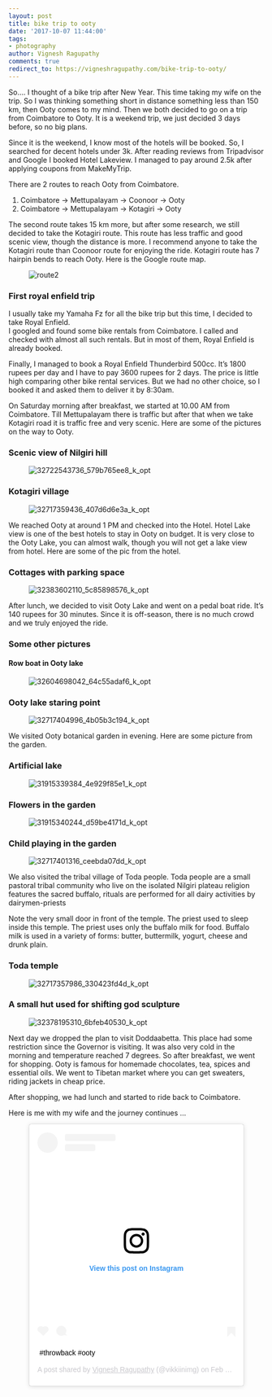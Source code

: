 ```yaml
---
layout: post
title: bike trip to ooty
date: '2017-10-07 11:44:00'
tags:
- photography
author: Vignesh Ragupathy
comments: true
redirect_to: https://vigneshragupathy.com/bike-trip-to-ooty/
---
```

So…. I thought of a bike trip after New Year. This time taking my wife on the trip. So I was thinking something short in distance something less than 150 km, then Ooty comes to my mind. Then we both decided to go on a trip from Coimbatore to Ooty. It is a weekend trip, we just decided 3 days before, so no big plans.

Since it is the weekend, I know most of the hotels will be booked. So, I searched for decent hotels under 3k. After reading reviews from Tripadvisor and Google I booked Hotel Lakeview. I managed to pay around 2.5k after applying coupons from MakeMyTrip.

There are 2 routes to reach Ooty from Coimbatore.

1. Coimbatore -\> Mettupalayam -\> Coonoor -\> Ooty
2. Coimbatore -\> Mettupalayam -\> Kotagiri -\> Ooty

The second route takes 15 km more, but after some research, we still decided to take the Kotagiri route. This route has less traffic and good scenic view, though the distance is more. I recommend anyone to take the Kotagiri route than Coonoor route for enjoying the ride. Kotagiri route has 7 hairpin bends to reach Ooty. Here is the Google route map.

<!--kg-card-begin: image--><figure class="kg-card kg-image-card"><img src="https://farm1.staticflickr.com/644/31949932483_1537f28014_z.jpg" class="kg-image" alt="route2"></figure><!--kg-card-end: image-->
### First royal enfield trip

I usually take my Yamaha Fz for all the bike trip but this time, I decided to take Royal Enfield.  
I googled and found some bike rentals from Coimbatore. I called and checked with almost all such rentals. But in most of them, Royal Enfield is already booked.

Finally, I managed to book a Royal Enfield Thunderbird 500cc. It’s 1800 rupees per day and I have to pay 3600 rupees for 2 days. The price is little high comparing other bike rental services. But we had no other choice, so I booked it and asked them to deliver it by 8:30am.

On Saturday morning after breakfast, we started at 10.00 AM from Coimbatore. Till Mettupalayam there is traffic but after that when we take Kotagiri road it is traffic free and very scenic. Here are some of the pictures on the way to Ooty.

### Scenic view of Nilgiri hill
<!--kg-card-begin: image--><figure class="kg-card kg-image-card"><img src="/content/images/2019/02/32722543736_579b765ee8_k_opt.jpg" class="kg-image" alt="32722543736_579b765ee8_k_opt"></figure><!--kg-card-end: image-->
### Kotagiri village
<!--kg-card-begin: image--><figure class="kg-card kg-image-card"><img src="/content/images/2019/02/32717359436_407d6d6e3a_k_opt.jpg" class="kg-image" alt="32717359436_407d6d6e3a_k_opt"></figure><!--kg-card-end: image-->

We reached Ooty at around 1 PM and checked into the Hotel. Hotel Lake view is one of the best hotels to stay in Ooty on budget. It is very close to the Ooty Lake, you can almost walk, though you will not get a lake view from hotel. Here are some of the pic from the hotel.

### Cottages with parking space
<!--kg-card-begin: image--><figure class="kg-card kg-image-card"><img src="/content/images/2019/02/32383602110_5c85898576_k_opt.jpg" class="kg-image" alt="32383602110_5c85898576_k_opt"></figure><!--kg-card-end: image-->

After lunch, we decided to visit Ooty Lake and went on a pedal boat ride. It’s 140 rupees for 30 minutes. Since it is off-season, there is no much crowd and we truly enjoyed the ride.

### Some other pictures

#### Row boat in Ooty lake
<!--kg-card-begin: image--><figure class="kg-card kg-image-card"><img src="/content/images/2019/02/32604698042_64c55adaf6_k_opt.jpg" class="kg-image" alt="32604698042_64c55adaf6_k_opt"></figure><!--kg-card-end: image-->
### Ooty lake staring point
<!--kg-card-begin: image--><figure class="kg-card kg-image-card"><img src="/content/images/2019/02/32717404996_4b05b3c194_k_opt.jpg" class="kg-image" alt="32717404996_4b05b3c194_k_opt"></figure><!--kg-card-end: image-->

We visited Ooty botanical garden in evening. Here are some picture from the garden.

### Artificial lake
<!--kg-card-begin: image--><figure class="kg-card kg-image-card"><img src="/content/images/2019/02/31915339384_4e929f85e1_k_opt.jpg" class="kg-image" alt="31915339384_4e929f85e1_k_opt"></figure><!--kg-card-end: image-->
### Flowers in the garden
<!--kg-card-begin: image--><figure class="kg-card kg-image-card"><img src="/content/images/2019/02/31915340244_d59be4171d_k_opt.jpg" class="kg-image" alt="31915340244_d59be4171d_k_opt"></figure><!--kg-card-end: image-->
### Child playing in the garden
<!--kg-card-begin: image--><figure class="kg-card kg-image-card"><img src="/content/images/2019/02/32717401316_ceebda07dd_k_opt.jpg" class="kg-image" alt="32717401316_ceebda07dd_k_opt"></figure><!--kg-card-end: image-->

We also visited the tribal village of Toda people. Toda people are a small pastoral tribal community who live on the isolated Nilgiri plateau religion features the sacred buffalo, rituals are performed for all dairy activities by dairymen-priests

Note the very small door in front of the temple. The priest used to sleep inside this temple. The priest uses only the buffalo milk for food. Buffalo milk is used in a variety of forms: butter, buttermilk, yogurt, cheese and drunk plain.

### Toda temple
<!--kg-card-begin: image--><figure class="kg-card kg-image-card"><img src="/content/images/2019/02/32717357986_330423fd4d_k_opt.jpg" class="kg-image" alt="32717357986_330423fd4d_k_opt"></figure><!--kg-card-end: image-->
### A small hut used for shifting god sculpture
<!--kg-card-begin: image--><figure class="kg-card kg-image-card"><img src="/content/images/2019/02/32378195310_6bfeb40530_k_opt.jpg" class="kg-image" alt="32378195310_6bfeb40530_k_opt"></figure><!--kg-card-end: image-->

Next day we dropped the plan to visit Doddaabetta. This place had some restriction since the Governor is visiting. It was also very cold in the morning and temperature reached 7 degrees. So after breakfast, we went for shopping. Ooty is famous for homemade chocolates, tea, spices and essential oils. We went to Tibetan market where you can get sweaters, riding jackets in cheap price.

After shopping, we had lunch and started to ride back to Coimbatore.

Here is me with my wife and the journey continues …

<!--kg-card-begin: embed--><figure class="kg-card kg-embed-card"><blockquote class="instagram-media" data-instgrm-captioned data-instgrm-permalink="https://www.instagram.com/p/BuQspq8BDoL/?utm_source=ig_embed&amp;utm_campaign=loading" data-instgrm-version="12" style=" background:#FFF; border:0; border-radius:3px; box-shadow:0 0 1px 0 rgba(0,0,0,0.5),0 1px 10px 0 rgba(0,0,0,0.15); margin: 1px; max-width:658px; min-width:326px; padding:0; width:99.375%; width:-webkit-calc(100% - 2px); width:calc(100% - 2px);"><div style="padding:16px;"> <a href="https://www.instagram.com/p/BuQspq8BDoL/?utm_source=ig_embed&amp;utm_campaign=loading" style=" background:#FFFFFF; line-height:0; padding:0 0; text-align:center; text-decoration:none; width:100%;" target="_blank"> <div style=" display: flex; flex-direction: row; align-items: center;"> <div style="background-color: #F4F4F4; border-radius: 50%; flex-grow: 0; height: 40px; margin-right: 14px; width: 40px;"></div> <div style="display: flex; flex-direction: column; flex-grow: 1; justify-content: center;"> <div style=" background-color: #F4F4F4; border-radius: 4px; flex-grow: 0; height: 14px; margin-bottom: 6px; width: 100px;"></div> <div style=" background-color: #F4F4F4; border-radius: 4px; flex-grow: 0; height: 14px; width: 60px;"></div>
</div>
</div>
<div style="padding: 19% 0;"></div> <div style="display:block; height:50px; margin:0 auto 12px; width:50px;"><svg width="50px" height="50px" viewbox="0 0 60 60" version="1.1" xmlns="https://www.w3.org/2000/svg" xmlns:xlink="https://www.w3.org/1999/xlink"><g stroke="none" stroke-width="1" fill="none" fill-rule="evenodd"><g transform="translate(-511.000000, -20.000000)" fill="#000000"><g><path d="M556.869,30.41 C554.814,30.41 553.148,32.076 553.148,34.131 C553.148,36.186 554.814,37.852 556.869,37.852 C558.924,37.852 560.59,36.186 560.59,34.131 C560.59,32.076 558.924,30.41 556.869,30.41 M541,60.657 C535.114,60.657 530.342,55.887 530.342,50 C530.342,44.114 535.114,39.342 541,39.342 C546.887,39.342 551.658,44.114 551.658,50 C551.658,55.887 546.887,60.657 541,60.657 M541,33.886 C532.1,33.886 524.886,41.1 524.886,50 C524.886,58.899 532.1,66.113 541,66.113 C549.9,66.113 557.115,58.899 557.115,50 C557.115,41.1 549.9,33.886 541,33.886 M565.378,62.101 C565.244,65.022 564.756,66.606 564.346,67.663 C563.803,69.06 563.154,70.057 562.106,71.106 C561.058,72.155 560.06,72.803 558.662,73.347 C557.607,73.757 556.021,74.244 553.102,74.378 C549.944,74.521 548.997,74.552 541,74.552 C533.003,74.552 532.056,74.521 528.898,74.378 C525.979,74.244 524.393,73.757 523.338,73.347 C521.94,72.803 520.942,72.155 519.894,71.106 C518.846,70.057 518.197,69.06 517.654,67.663 C517.244,66.606 516.755,65.022 516.623,62.101 C516.479,58.943 516.448,57.996 516.448,50 C516.448,42.003 516.479,41.056 516.623,37.899 C516.755,34.978 517.244,33.391 517.654,32.338 C518.197,30.938 518.846,29.942 519.894,28.894 C520.942,27.846 521.94,27.196 523.338,26.654 C524.393,26.244 525.979,25.756 528.898,25.623 C532.057,25.479 533.004,25.448 541,25.448 C548.997,25.448 549.943,25.479 553.102,25.623 C556.021,25.756 557.607,26.244 558.662,26.654 C560.06,27.196 561.058,27.846 562.106,28.894 C563.154,29.942 563.803,30.938 564.346,32.338 C564.756,33.391 565.244,34.978 565.378,37.899 C565.522,41.056 565.552,42.003 565.552,50 C565.552,57.996 565.522,58.943 565.378,62.101 M570.82,37.631 C570.674,34.438 570.167,32.258 569.425,30.349 C568.659,28.377 567.633,26.702 565.965,25.035 C564.297,23.368 562.623,22.342 560.652,21.575 C558.743,20.834 556.562,20.326 553.369,20.18 C550.169,20.033 549.148,20 541,20 C532.853,20 531.831,20.033 528.631,20.18 C525.438,20.326 523.257,20.834 521.349,21.575 C519.376,22.342 517.703,23.368 516.035,25.035 C514.368,26.702 513.342,28.377 512.574,30.349 C511.834,32.258 511.326,34.438 511.181,37.631 C511.035,40.831 511,41.851 511,50 C511,58.147 511.035,59.17 511.181,62.369 C511.326,65.562 511.834,67.743 512.574,69.651 C513.342,71.625 514.368,73.296 516.035,74.965 C517.703,76.634 519.376,77.658 521.349,78.425 C523.257,79.167 525.438,79.673 528.631,79.82 C531.831,79.965 532.853,80.001 541,80.001 C549.148,80.001 550.169,79.965 553.369,79.82 C556.562,79.673 558.743,79.167 560.652,78.425 C562.623,77.658 564.297,76.634 565.965,74.965 C567.633,73.296 568.659,71.625 569.425,69.651 C570.167,67.743 570.674,65.562 570.82,62.369 C570.966,59.17 571,58.147 571,50 C571,41.851 570.966,40.831 570.82,37.631"></path></g></g></g></svg></div>
<div style="padding-top: 8px;"> <div style=" color:#3897f0; font-family:Arial,sans-serif; font-size:14px; font-style:normal; font-weight:550; line-height:18px;"> View this post on Instagram</div>
</div>
<div style="padding: 12.5% 0;"></div> <div style="display: flex; flex-direction: row; margin-bottom: 14px; align-items: center;">
<div> <div style="background-color: #F4F4F4; border-radius: 50%; height: 12.5px; width: 12.5px; transform: translateX(0px) translateY(7px);"></div> <div style="background-color: #F4F4F4; height: 12.5px; transform: rotate(-45deg) translateX(3px) translateY(1px); width: 12.5px; flex-grow: 0; margin-right: 14px; margin-left: 2px;"></div> <div style="background-color: #F4F4F4; border-radius: 50%; height: 12.5px; width: 12.5px; transform: translateX(9px) translateY(-18px);"></div>
</div>
<div style="margin-left: 8px;"> <div style=" background-color: #F4F4F4; border-radius: 50%; flex-grow: 0; height: 20px; width: 20px;"></div> <div style=" width: 0; height: 0; border-top: 2px solid transparent; border-left: 6px solid #f4f4f4; border-bottom: 2px solid transparent; transform: translateX(16px) translateY(-4px) rotate(30deg)"></div>
</div>
<div style="margin-left: auto;"> <div style=" width: 0px; border-top: 8px solid #F4F4F4; border-right: 8px solid transparent; transform: translateY(16px);"></div> <div style=" background-color: #F4F4F4; flex-grow: 0; height: 12px; width: 16px; transform: translateY(-4px);"></div> <div style=" width: 0; height: 0; border-top: 8px solid #F4F4F4; border-left: 8px solid transparent; transform: translateY(-4px) translateX(8px);"></div>
</div>
</div></a> <p style=" margin:8px 0 0 0; padding:0 4px;"> <a href="https://www.instagram.com/p/BuQspq8BDoL/?utm_source=ig_embed&amp;utm_campaign=loading" style=" color:#000; font-family:Arial,sans-serif; font-size:14px; font-style:normal; font-weight:normal; line-height:17px; text-decoration:none; word-wrap:break-word;" target="_blank">#throwback #ooty</a></p> <p style=" color:#c9c8cd; font-family:Arial,sans-serif; font-size:14px; line-height:17px; margin-bottom:0; margin-top:8px; overflow:hidden; padding:8px 0 7px; text-align:center; text-overflow:ellipsis; white-space:nowrap;">A post shared by <a href="https://www.instagram.com/vikkiinimg/?utm_source=ig_embed&amp;utm_campaign=loading" style=" color:#c9c8cd; font-family:Arial,sans-serif; font-size:14px; font-style:normal; font-weight:normal; line-height:17px;" target="_blank"> Vignesh Ragupathy</a> (@vikkiinimg) on <time style=" font-family:Arial,sans-serif; font-size:14px; line-height:17px;" datetime="2019-02-24T10:18:23+00:00">Feb 24, 2019 at 2:18am PST</time></p>
</div></blockquote>
<script async src="//www.instagram.com/embed.js"></script></figure><!--kg-card-end: embed-->